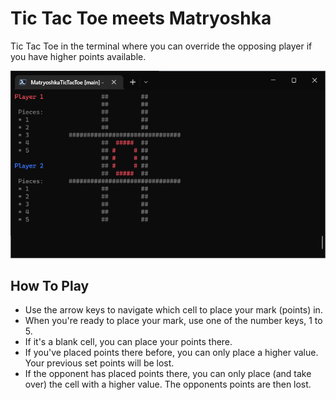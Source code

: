# Tic Tac Toe meets Matryoshka

Tic Tac Toe in the terminal where you can override the opposing player if you have higher points available.

![Screenshot](https://github.com/nagilum/MatryoshkaTicTacToe/blob/main/screenshot.png?raw=true)

## How To Play

* Use the arrow keys to navigate which cell to place your mark (points) in.
* When you're ready to place your mark, use one of the number keys, 1 to 5.
* If it's a blank cell, you can place your points there.
* If you've placed points there before, you can only place a higher value. Your previous set points will be lost.
* If the opponent has placed points there, you can only place (and take over) the cell with a higher value. The opponents points are then lost.
